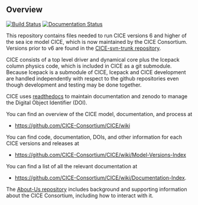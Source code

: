 ## Overview
[![Build Status](https://travis-ci.org/CICE-Consortium/CICE.svg?branch=master)](https://travis-ci.org/CICE-Consortium/CICE)
[![Documentation Status](https://readthedocs.org/projects/cice-consortium-cice/badge/?version=master)](http://cice-consortium-cice.readthedocs.io/en/master/?badge=master)

This repository contains files needed to run CICE versions 6 and higher of the sea ice model CICE, which is now maintained by the CICE Consortium.  Versions prior to v6 are found in the [CICE-svn-trunk repository](https://github.com/CICE-Consortium/CICE-svn-trunk).

CICE consists of a top level driver and dynamical core plus the Icepack column physics code, which is included in CICE as a git submodule.  Because Icepack is a submodule of CICE, Icepack and CICE development are handled independently with respect to the github repositories even though development and testing may be done together. 

CICE uses [readthedocs](https://readthedocs.org/projects/cice-consortium-cice/) to maintain documentation and zenodo to manage the Digital Object Identifier (DOI).

You can find an overview of the CICE model, documentation, and process at
* https://github.com/CICE-Consortium/CICE/wiki

You can find code, documentation, DOIs, and other information for each CICE versions and releases at 
* https://github.com/CICE-Consortium/CICE/wiki/Model-Versions-Index 

You can find a list of all the relevant documentation at 
* https://github.com/CICE-Consortium/CICE/wiki/Documentation-Index.

The [About-Us repository](https://github.com/CICE-Consortium/About-Us) includes background and supporting information about the CICE Consortium, including how to interact with it.   


